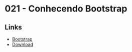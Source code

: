 # 021 - Conhecendo Bootstrap

## Links
- [Bootstrap](https://getbootstrap.com/)
- [Download](https://getbootstrap.com/docs/5.0/getting-started/download/)
